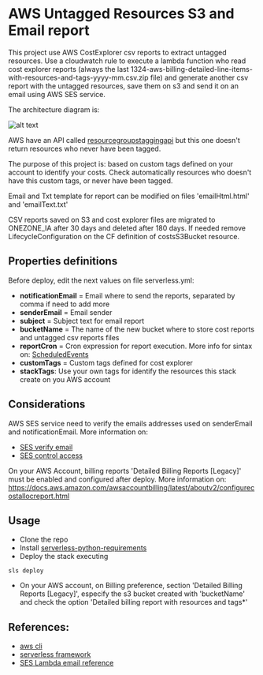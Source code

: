 
# AWS Untagged Resources S3 and Email report


This project use AWS CostExplorer csv reports to extract untagged resources.  Use a cloudwatch rule to execute a lambda function who read cost explorer reports (always the last 1324-aws-billing-detailed-line-items-with-resources-and-tags-yyyy-mm.csv.zip file) and generate another csv report with the untagged resources, save them on s3 and send it on an email using AWS SES service.

The architecture diagram is:

![alt text](https://github.com/llizamab/aws-tags-monitorization/blob/master/architecture.jpg?raw=true)


AWS have an API called [resourcegroupstaggingapi](https://docs.aws.amazon.com/cli/latest/reference/resourcegroupstaggingapi/get-resources.html) 
but this one doesn't return resources who never have been tagged.


The purpose of this project is: based on custom tags defined on your account to identify your costs. Check automatically resources who doesn't have this custom tags, or never have been tagged.

Email and Txt template for report can be modified on files 'emailHtml.html' and 'emailText.txt'

CSV reports saved on S3 and cost explorer files are migrated to ONEZONE_IA after 30 days and deleted after 180 days. If needed remove LifecycleConfiguration on the CF definition of costsS3Bucket resource.



## Properties definitions

Before deploy, edit the next values on file serverless.yml:

- **notificationEmail** = Email where to send the reports, separated by comma if need to add more
- **senderEmail** = Email sender
- **subject** = Subject text for email report
- **bucketName** = The name of the new bucket where to store cost reports and untagged csv reports files
- **reportCron** = Cron expression for report execution. More info for sintax on: [ScheduledEvents](https://docs.aws.amazon.com/AmazonCloudWatch/latest/events/ScheduledEvents.html)
- **customTags** = Custom tags defined for cost explorer
- **stackTags**: Use your own tags for identify the resources this stack create on you AWS account


## Considerations

AWS SES service need to verify the emails addresses used on senderEmail and notificationEmail. 
More information on:
- [SES verify email](https://docs.aws.amazon.com/ses/latest/DeveloperGuide/verify-email-addresses.html)
- [SES control access](https://docs.aws.amazon.com/ses/latest/DeveloperGuide/verify-email-addresses.htmlhttps://docs.aws.amazon.com/es_es/ses/latest/DeveloperGuide/control-user-access.html)

On your AWS Account, billing reports 'Detailed Billing Reports [Legacy]' must be enabled and configured after deploy.
More information on: https://docs.aws.amazon.com/awsaccountbilling/latest/aboutv2/configurecostallocreport.html


## Usage

- Clone the repo
- Install [serverless-python-requirements](https://www.serverless.com/plugins/serverless-python-requirements)
- Deploy the stack executing
```
sls deploy
```
- On your AWS account, on Billing preference, section 'Detailed Billing Reports [Legacy]', especify the s3 bucket created with 'bucketName' and check the option 'Detailed billing report with resources and tags*'


## References:
- [aws cli](https://docs.aws.amazon.com/cli/latest/reference/configure/)
- [serverless framework](https://www.serverless.com/)
- [SES Lambda email reference](https://medium.com/@kuharan/sending-emails-with-aws-lambda-aws-simple-email-service-ses-513839bc53ab)

